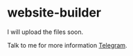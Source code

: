# website-builder
I will upload the files soon.

Talk to me for more information [Telegram](https://mdewaleed.t.me).